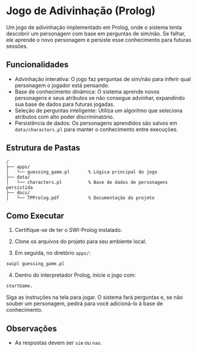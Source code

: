 # Jogo de Adivinhação (Prolog)

Um jogo de adivinhação implementado em Prolog, onde o sistema tenta descobrir um personagem com base em perguntas de sim/não. Se falhar, ele aprende o novo personagem e persiste esse conhecimento para futuras sessões.

## Funcionalidades

- Advinhação interativa: O jogo faz perguntas de sim/não para inferir qual personagem o jogador está pensando.
- Base de conhecimento dinâmica: O sistema aprende novos personagens e seus atributos se não consegue advinhar, expandindo sua base de dados para futuras jogadas.
- Seleção de perguntas inteligente: Utiliza um algoritmo que seleciona atributos com alto poder discriminatório.
- Persistência de dados: Os personagens aprendidos são salvos em `data/characters.pl` para manter o conhecimento entre execuções.

## Estrutura de Pastas

```
/
├── apps/
│   └── guessing_game.pl       % Lógica principal do jogo
├── data/
│   └── characters.pl          % Base de dados de personagens persistida
├── docs/
│   └── TPProlog.pdf           % Documentação do projeto
```

## Como Executar

1. Certifique-se de ter o SWI-Prolog instalado. 

2. Clone os arquivos do projeto para seu ambiente local.

3. Em seguida, no diretório `apps/`:

```bash
swipl guessing_game.pl
```

4. Dentro do interpretador Prolog, inicie o jogo com:

```prolog
startGame.
```
Siga as instruções na tela para jogar. O sistema fará perguntas e, se não souber um personagem, pedirá para você adicioná-lo à base de conhecimento.

## Observações

- As respostas devem ser `sim` ou `nao`.

